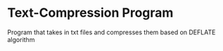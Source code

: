 # Text-Compression Program
Program that takes in txt files and compresses them based on DEFLATE algorithm
